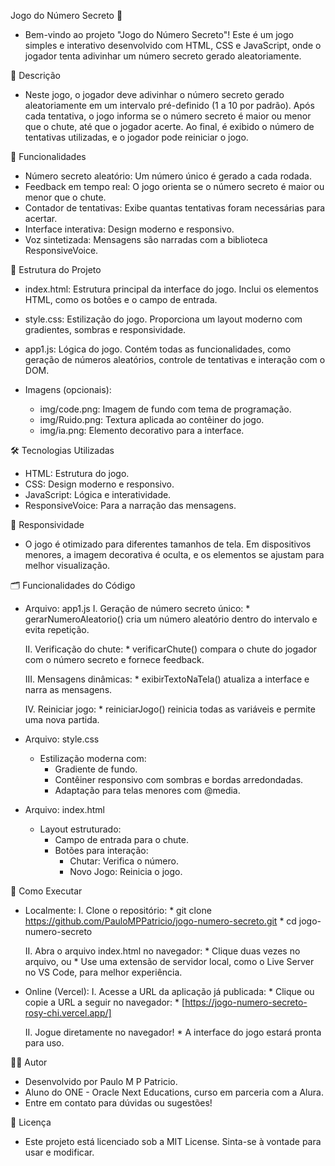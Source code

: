 Jogo do Número Secreto 🎲
 - Bem-vindo ao projeto "Jogo do Número Secreto"! Este é um jogo simples e interativo desenvolvido com HTML, CSS e JavaScript, onde o jogador tenta adivinhar um número secreto gerado       aleatoriamente.

📝 Descrição
  - Neste jogo, o jogador deve adivinhar o número secreto gerado aleatoriamente em um intervalo pré-definido (1 a 10 por padrão).
    Após cada tentativa, o jogo informa se o número secreto é maior ou menor que o chute, até que o jogador acerte. Ao final, é exibido o número de tentativas utilizadas, e o jogador        pode reiniciar o jogo.

🎯 Funcionalidades
  * Número secreto aleatório: Um número único é gerado a cada rodada.
  * Feedback em tempo real: O jogo orienta se o número secreto é maior ou menor que o chute.
  * Contador de tentativas: Exibe quantas tentativas foram necessárias para acertar.
  * Interface interativa: Design moderno e responsivo.
  * Voz sintetizada: Mensagens são narradas com a biblioteca ResponsiveVoice.

📂 Estrutura do Projeto
  * index.html: Estrutura principal da interface do jogo.
    Inclui os elementos HTML, como os botões e o campo de entrada.

  * style.css: Estilização do jogo.
    Proporciona um layout moderno com gradientes, sombras e responsividade.

  * app1.js: Lógica do jogo.
    Contém todas as funcionalidades, como geração de números aleatórios, controle de tentativas e interação com o DOM.

  * Imagens (opcionais):

    * img/code.png: Imagem de fundo com tema de programação.
    * img/Ruido.png: Textura aplicada ao contêiner do jogo.
    * img/ia.png: Elemento decorativo para a interface.

🛠️ Tecnologias Utilizadas
  * HTML: Estrutura do jogo.
  * CSS: Design moderno e responsivo.
  * JavaScript: Lógica e interatividade.
  * ResponsiveVoice: Para a narração das mensagens.

📱 Responsividade
   - O jogo é otimizado para diferentes tamanhos de tela. Em dispositivos menores, a imagem decorativa é oculta, e os elementos se ajustam para melhor visualização.

🗂️ Funcionalidades do Código
   - Arquivo: app1.js
     I. Geração de número secreto único:
         * gerarNumeroAleatorio() cria um número aleatório dentro do intervalo e evita repetição.

     II. Verificação do chute:
         * verificarChute() compara o chute do jogador com o número secreto e fornece feedback.

     III. Mensagens dinâmicas:
         * exibirTextoNaTela() atualiza a interface e narra as mensagens.

     IV. Reiniciar jogo:
         * reiniciarJogo() reinicia todas as variáveis e permite uma nova partida.

   - Arquivo: style.css
     * Estilização moderna com:
       * Gradiente de fundo.
       * Contêiner responsivo com sombras e bordas arredondadas.
       * Adaptação para telas menores com @media.
    
   - Arquivo: index.html
     * Layout estruturado:
       * Campo de entrada para o chute.
       * Botões para interação:
         * Chutar: Verifica o número.
         * Novo Jogo: Reinicia o jogo.

🚀 Como Executar
   - Localmente:
     I. Clone o repositório:
         * git clone https://github.com/PauloMPPatricio/jogo-numero-secreto.git
         * cd jogo-numero-secreto

     II. Abra o arquivo index.html no navegador:
         * Clique duas vezes no arquivo, ou
         * Use uma extensão de servidor local, como o Live Server no VS Code, para melhor experiência.

   - Online (Vercel):
     I. Acesse a URL da aplicação já publicada:
         * Clique ou copie a URL a seguir no navegador:
         * [https://jogo-numero-secreto-rosy-chi.vercel.app/]
     
     II. Jogue diretamente no navegador!
         * A interface do jogo estará pronta para uso.

👨‍💻 Autor
   - Desenvolvido por Paulo M P Patricio.
   - Aluno do ONE - Oracle Next Educations, curso em parceria com a Alura.
   - Entre em contato para dúvidas ou sugestões!

📜 Licença
   - Este projeto está licenciado sob a MIT License. Sinta-se à vontade para usar e modificar.
